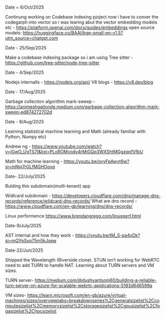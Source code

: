 Date = 6/Oct/2025

Continung working on Codebase indexing pjoject now i have to conver the codegarph 
into vector so i was learing abut the vector embedding models etc - https://platform.openai.com/docs/guides/embeddings
open source models: https://huggingface.co/BAAI/bge-small-en-v1.5?utm_source=chatgpt.com

Date - 25/Sep/2025

Make a codebase indexing package so i am using Tree sitter - https://github.com/tree-sitter/node-tree-sitter


Date - 4/Sep/2025

Nodejs internalls - https://nodejs.org/api/
V8 blogs - https://v8.dev/blog

Date - 17/Aug/2025

Garbage collection algorithm mark-sweep - https://animeshgaitonde.medium.com/garbage-collection-algorithm-mark-sweep-ed874272702d

Date - 8/Aug/2025

Learning statistical machine learning and Math (already familiar with Python, Numpy etc)

Andrew ng - https://www.youtube.com/watch?v=jGwO_UgTS7I&list=PLoROMvodv4rMiGQp3WXShtMGgzqpfVfbU

Math for machine learning - https://youtu.be/oyyFpAwyt6w?si=mNpj7rGLfMGHOovq

Date- 22/July/2025

Bulding this subdomain(mutli-tenant) app

Widlcard subdomain - https://developers.cloudflare.com/dns/manage-dns-records/reference/wildcard-dns-records/
What are dns record - https://www.cloudflare.com/en-gb/learning/dns/dns-records/

Linux performence https://www.brendangregg.com/linuxperf.html

Date-9/July/2025

AST internal and how they work - https://youtu.be/tM_S-pa4xDk?si=mQYpSxq75m5kJsew

Date-22/Jun/2025

Shipped the Wavelength (Riverside clone). STUN isn’t working for WebRTC need to add TURN to handle NAT. Learning about TURN servers and VM sizes.

TURN server- https://medium.com/@dushyantsom60/building-a-reliable-turn-server-on-azure-for-scalable-webrtc-applications-5183d646599a

VM sizes- https://learn.microsoft.com/en-gb/azure/virtual-machines/sizes/overviewtabs=breakdownseries%2Cgeneralsizelist%2Ccomputesizelist%2Cmemorysizelist%2Cstoragesizelist%2Cgpusizelist%2Cfpgasizelist%2Chpcsizelist
